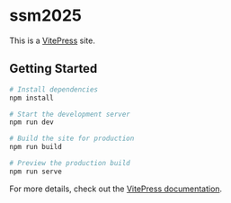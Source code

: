 # ssm2025

This is a [VitePress](https://vitepress.dev/) site.

## Getting Started

```bash
# Install dependencies
npm install

# Start the development server
npm run dev

# Build the site for production
npm run build

# Preview the production build
npm run serve
```

For more details, check out the [VitePress documentation](https://vitepress.dev/guide).